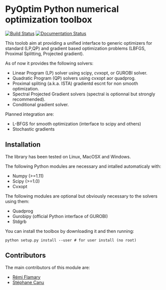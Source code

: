 # PyOptim Python numerical optimization toolbox

[![Build Status](https://travis-ci.org/rflamary/PyOptim.svg?branch=master)](https://travis-ci.org/rflamary/PyOptim)
[![Documentation Status](https://readthedocs.org/projects/pyoptim/badge/?version=latest)](https://pyoptim.readthedocs.io/en/latest/?badge=latest)

This toolob aim at providing a unified interface to generic optimizers 
for standard (LP,QP) and gradient based optimization problems  (LBFGS, 
Proximal Splitting, Projected gradient). 

As of now it provides the following solvers:

* Linear Program (LP) solver using scipy, cvxopt, or GUROBI solver.
* Quadratic Program (QP) solvers using cvxopt aor quadprog.
* Proximal spliting (a.k.a. ISTA) gradientd escnt for non smooth optimization.
* Spectral Projected Gradient solvers (spectral is optionnal but strongly recommended).
* Conditional gradient solver.

Planned integration are:

* L-BFGS for smooth optimization (interface to scipy and others)
* Stochastic gradients




## Installation

The library has been tested on Linux, MacOSX and Windows. 

The following Python modules are necessary and intalled automaticaly with:

- Numpy (>=1.11)
- Scipy (>=1.0)
- Cvxopt

The following modules are optional but obviously necessary to the solvers 
using them:

- Quadprog
- Gurobipy (official Python interface of GUROBI)
- Stdgrb

You can install the toolbox  by downloading it and then running:
```
python setup.py install --user # for user install (no root)
```

## Contributors

The main contributors of this module are:

- [Rémi Flamary](http://remi.flamary.com/)
- [Stéphane Canu](http://asi.insa-rouen.fr/enseignants/~scanu/)

